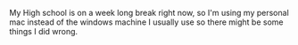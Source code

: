 My High school is on a week long break right now, so I'm using my personal mac instead of the windows machine I usually use so there might be some things I did wrong.
